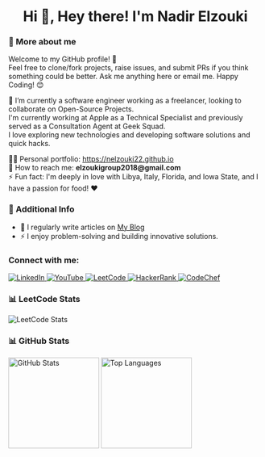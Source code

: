 <h1 align="center">Hi 👋, Hey there! I'm Nadir Elzouki</h1>

<!-- More About Me Section -->
<h3>🚀 More about me</h3>
<p>
  Welcome to my GitHub profile! 🎉<br/>
  Feel free to clone/fork projects, raise issues, and submit PRs if you think something could be better. Ask me anything here or email me. Happy Coding! 😊
</p>
<p>
  🌱 I’m currently a software engineer working as a freelancer, looking to collaborate on Open-Source Projects.<br/>
  I'm currently working at Apple as a Technical Specialist and previously served as a Consultation Agent at Geek Squad.<br/>
  I love exploring new technologies and developing software solutions and quick hacks.
</p>
<p>
  👨‍💻 Personal portfolio: <a href="https://nelzouki22.github.io" target="_blank">https://nelzouki22.github.io</a><br/>
  📧 How to reach me: <strong>elzoukigroup2018@gmail.com</strong><br/>
  ⚡ Fun fact: I'm deeply in love with Libya, Italy, Florida, and Iowa State, and I have a passion for food! ❤️
</p>

<!-- Additional Info -->
<h3>🔗 Additional Info</h3>
<ul>
  <li>📝 I regularly write articles on <a href="https://www.blogger.com/blog/posts/6134043737437820566?hl=en&tab=jj" target="_blank">My Blog</a></li>
  <li>⚡ I enjoy problem-solving and building innovative solutions.</li>
</ul>

<!-- Socials and Contact Section -->
<h3 align="left">Connect with me:</h3>
<p align="left">
  <a href="https://www.linkedin.com/in/nadir-elzouki-40679a1a9/" target="_blank">
    <img src="https://img.shields.io/badge/LinkedIn-0077B5?style=for-the-badge&logo=linkedin&logoColor=white" alt="LinkedIn" />
  </a>
  <a href="https://www.youtube.com/@nadirelzouki4529" target="_blank">
    <img src="https://img.shields.io/badge/YouTube-FF0000?style=for-the-badge&logo=youtube&logoColor=white" alt="YouTube" />
  </a>
  <a href="https://leetcode.com/elzoukigroup2018/" target="_blank">
    <img src="https://img.shields.io/badge/LeetCode-FFA116?style=for-the-badge&logo=leetcode&logoColor=white" alt="LeetCode" />
  </a>
  <a href="https://www.hackerrank.com/elzoukigroup2018" target="_blank">
    <img src="https://img.shields.io/badge/HackerRank-2EC866?style=for-the-badge&logo=hackerrank&logoColor=white" alt="HackerRank" />
  </a>
  <a href="https://www.codechef.com/users/zac_20201975" target="_blank">
    <img src="https://img.shields.io/badge/CodeChef-5B4638?style=for-the-badge&logo=codechef&logoColor=white" alt="CodeChef" />
  </a>
</p>

<!-- LeetCode Stats -->
<h3 align="left">📊 LeetCode Stats</h3>
<p>
  <img src="https://leetcard.jacoblin.cool/elzoukigroup2018?theme=dark&font=Abel&ext=contest" alt="LeetCode Stats" />
</p>

<!-- GitHub Stats Section -->
<h3 align="left">📊 GitHub Stats</h3>
<div>
  <img height="180em" src="https://github-readme-stats.vercel.app/api?username=Nelzouki22&show_icons=true&theme=dark" alt="GitHub Stats" />
  <img height="180em" src="https://github-readme-stats.vercel.app/api/top-langs/?username=Nelzouki22&langs_count=8&theme=dark&layout=compact" alt="Top Languages" />
</div>



